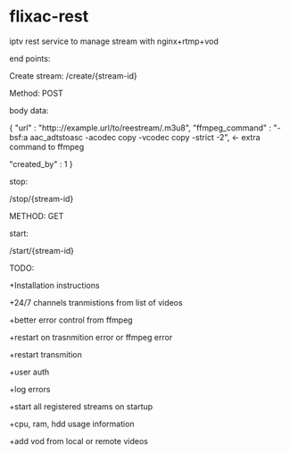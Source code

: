 # flixac-rest
iptv rest service to manage stream with nginx+rtmp+vod 

end points: 

Create stream:
/create/{stream-id}

Method: POST

body data:

{
	"url" :  "http:://example.url/to/reestream/.m3u8",
  "ffmpeg_command" : "-bsf:a aac_adtstoasc -acodec copy -vcodec copy -strict -2", <- extra command  to ffmpeg
	
  "created_by" : 1
}

stop:

/stop/{stream-id}

METHOD: GET

start:

/start/{stream-id}


TODO:

+Installation instructions 

+24/7 channels tranmistions from list of videos

+better error control from ffmpeg

+restart on trasnmition error or ffmpeg error

+restart transmition 

+user auth 

+log errors

+start all registered streams on startup

+cpu, ram, hdd usage information

+add vod from local or remote videos

